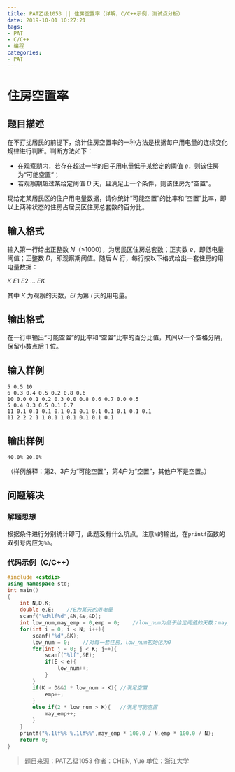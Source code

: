 ```yaml
---
title: PAT乙级1053 || 住房空置率（详解，C/C++示例，测试点分析）
date: 2019-10-01 10:27:21
tags:
- PAT
- C/C++
- 编程
categories:
- PAT
---
```


# **住房空置率**
## **题目描述**
在不打扰居民的前提下，统计住房空置率的一种方法是根据每户用电量的连续变化规律进行判断。判断方法如下：

- 在观察期内，若存在超过一半的日子用电量低于某给定的阈值 *e*，则该住房为“可能空置”；
- 若观察期超过某给定阈值 *D* 天，且满足上一个条件，则该住房为“空置”。

现给定某居民区的住户用电量数据，请你统计“可能空置”的比率和“空置”比率，即以上两种状态的住房占居民区住房总套数的百分比。

## **输入格式**
输入第一行给出正整数 *N*（≤1000），为居民区住房总套数；正实数 *e*，即低电量阈值；正整数 *D*，即观察期阈值。随后 *N* 行，每行按以下格式给出一套住房的用电量数据：

*K* *E*1 *E*2 ... *EK*

其中 *K* 为观察的天数，*Ei* 为第 *i* 天的用电量。

## **输出格式**
在一行中输出“可能空置”的比率和“空置”比率的百分比值，其间以一个空格分隔，保留小数点后 1 位。
## **输入样例**
```null
5 0.5 10
6 0.3 0.4 0.5 0.2 0.8 0.6
10 0.0 0.1 0.2 0.3 0.0 0.8 0.6 0.7 0.0 0.5
5 0.4 0.3 0.5 0.1 0.7
11 0.1 0.1 0.1 0.1 0.1 0.1 0.1 0.1 0.1 0.1 0.1
11 2 2 2 1 1 0.1 1 0.1 0.1 0.1 0.1
```
## **输出样例**
```null
40.0% 20.0%
```
（样例解释：第2、3户为“可能空置”，第4户为“空置”，其他户不是空置。）

## 问题解决
### 解题思想
根据条件进行分别统计即可，此题没有什么坑点。注意`%`的输出，在`printf`函数的双引号内应为`%%`。

### 代码示例（C/C++）

```cpp
#include <cstdio>
using namespace std;
int main()
{
    int N,D,K;
    double e,E;    //E为某天的用电量
    scanf("%d%lf%d",&N,&e,&D);
    int low_num,may_emp = 0,emp = 0;    //low_num为低于给定阈值的天数；may_emp为可能空置数；emp为空置数
    for(int i = 0; i < N; i++){
        scanf("%d",&K);
        low_num = 0;    //对每一套住房，low_num初始化为0
        for(int j = 0; j < K; j++){
            scanf("%lf",&E);
            if(E < e){
                low_num++;
            }
        }
        if(K > D&&2 * low_num > K){ //满足空置
            emp++;
        }
        else if(2 * low_num > K){   //满足可能空置
            may_emp++;
        }
    }
    printf("%.1lf%% %.1lf%%",may_emp * 100.0 / N,emp * 100.0 / N);
    return 0;
}
```
>题目来源：PAT乙级1053
>作者：CHEN, Yue
>单位：浙江大学
